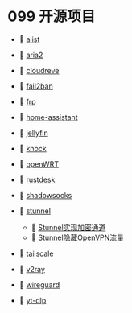 # 099 开源项目

* 📄 [alist](siyuan://blocks/20231110105237-1d7l3wf)
* 📄 [aria2](siyuan://blocks/20231110105237-rwzov9g)
* 📄 [cloudreve](siyuan://blocks/20231110105237-b6ahdww)
* 📄 [fail2ban](siyuan://blocks/20231110105237-jt3gvqe)
* 📄 [frp](siyuan://blocks/20231110105237-5oj518z)
* 📄 [home-assistant](siyuan://blocks/20231110105237-11t3jqc)
* 📄 [jellyfin](siyuan://blocks/20231110105237-7rpkxv5)
* 📄 [knock](siyuan://blocks/20240423102530-kmuy33t)
* 📄 [openWRT](siyuan://blocks/20231110105237-wletpvy)
* 📄 [rustdesk](siyuan://blocks/20231110105237-obncmt9)
* 📄 [shadowsocks](siyuan://blocks/20231110105237-az7gozj)
* 📑 [stunnel ](siyuan://blocks/20240612094641-otz5bwg)

  * 📄 [Stunnel实现加密通道](siyuan://blocks/20240612113908-vrnw6t8)
  * 📄 [Stunnel隐藏OpenVPN流量](siyuan://blocks/20240612113823-8wwgkgp)
* 📄 [tailscale](siyuan://blocks/20231110105237-512zxmi)
* 📄 [v2ray](siyuan://blocks/20231110105237-wyibpct)
* 📄 [wireguard](siyuan://blocks/20231110105237-10swrzd)
* 📄 [yt-dlp](siyuan://blocks/20240411150136-q23g2mi)

　　‍
